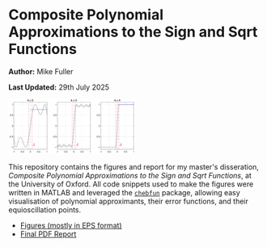 # Composite Polynomial Approximations to the Sign and Sqrt Functions

**Author:** Mike Fuller

**Last Updated:** 29th July 2025

<img src="figures/github_readme.png" alt="Composite Polynomial Approximations to the Sign Function" width="50%"/>

This repository contains the figures and report for my master's disseration, *Composite Polynomial Approximations to the Sign and Sqrt Functions*, at the University of Oxford. All code snippets used to make the figures were written in $\text{MATLAB}$ and leveraged the [`chebfun`](https://www.chebfun.org/) package, allowing easy visualisation of polynomial approximants, their error functions, and their equioscillation points.

- [Figures (mostly in EPS format)](https://github.com/itsmikefuller/composite_polynomial_approximations/tree/main/figures)
- [Final PDF Report](https://github.com/itsmikefuller/composite_polynomial_approximations/blob/main/report.pdf)
